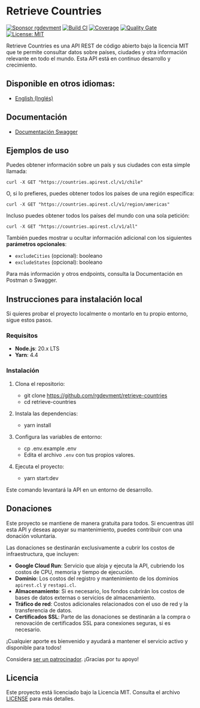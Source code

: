 # Retrieve Countries

[![Sponsor rgdevment](https://img.shields.io/badge/Sponsor-rgdevment-blue?logo=github)](https://github.com/sponsors/rgdevment)
[![Build CI](https://github.com/rgdevment/retrieve-countries/actions/workflows/main.yml/badge.svg)](https://github.com/rgdevment/retrieve-countries/actions/workflows/main.yml)
[![Coverage](https://sonarcloud.io/api/project_badges/measure?project=rgdevment_retrieve-countries&metric=coverage)](https://sonarcloud.io/dashboard?id=rgdevment_retrieve-countries)
[![Quality Gate](https://sonarcloud.io/api/project_badges/measure?project=rgdevment_retrieve-countries&metric=alert_status)](https://sonarcloud.io/dashboard?id=rgdevment_retrieve-countries)
[![License: MIT](https://img.shields.io/badge/License-MIT-yellow.svg)](https://opensource.org/licenses/MIT)

Retrieve Countries es una API REST de código abierto bajo la licencia MIT que te permite consultar datos sobre países, ciudades y otra información relevante en todo el mundo. Esta API está en continuo desarrollo y crecimiento.

## Disponible en otros idiomas:
- [English (Inglés)](README.en.md)

## Documentación

- [Documentación Swagger](https://countries.apirest.cl/api)

## Ejemplos de uso

Puedes obtener información sobre un país y sus ciudades con esta simple llamada:

	curl -X GET "https://countries.apirest.cl/v1/chile"

O, si lo prefieres, puedes obtener todos los países de una región específica:

	curl -X GET "https://countries.apirest.cl/v1/region/americas"

Incluso puedes obtener todos los países del mundo con una sola petición:

	curl -X GET "https://countries.apirest.cl/v1/all"

También puedes mostrar u ocultar información adicional con los siguientes **parámetros opcionales**:

- `excludeCities` (opcional): booleano
- `excludeStates` (opcional): booleano

Para más información y otros endpoints, consulta la Documentación en Postman o Swagger.

## Instrucciones para instalación local

Si quieres probar el proyecto localmente o montarlo en tu propio entorno, sigue estos pasos.

### Requisitos

- **Node.js**: 20.x LTS
- **Yarn**: 4.4

### Instalación

1. Clona el repositorio:
    - git clone https://github.com/rgdevment/retrieve-countries
    - cd retrieve-countries

2. Instala las dependencias:
    - yarn install

3. Configura las variables de entorno:
    - cp .env.example .env
    - Edita el archivo `.env` con tus propios valores.

4. Ejecuta el proyecto:
    - yarn start:dev

Este comando levantará la API en un entorno de desarrollo.

## Donaciones

Este proyecto se mantiene de manera gratuita para todos. Si encuentras útil esta API y deseas apoyar su mantenimiento, puedes contribuir con una donación voluntaria.

Las donaciones se destinarán exclusivamente a cubrir los costos de infraestructura, que incluyen:

- **Google Cloud Run**: Servicio que aloja y ejecuta la API, cubriendo los costos de CPU, memoria y tiempo de ejecución.
- **Dominio**: Los costos del registro y mantenimiento de los dominios `apirest.cl` y `restapi.cl`.
- **Almacenamiento**: Si es necesario, los fondos cubrirán los costos de bases de datos externas o servicios de almacenamiento.
- **Tráfico de red**: Costos adicionales relacionados con el uso de red y la transferencia de datos.
- **Certificados SSL**: Parte de las donaciones se destinarán a la compra o renovación de certificados SSL para conexiones seguras, si es necesario.

¡Cualquier aporte es bienvenido y ayudará a mantener el servicio activo y disponible para todos!

Considera [ser un patrocinador](https://github.com/sponsors/rgdevment). ¡Gracias por tu apoyo!

## Licencia

Este proyecto está licenciado bajo la Licencia MIT. Consulta el archivo [LICENSE](LICENSE) para más detalles.
